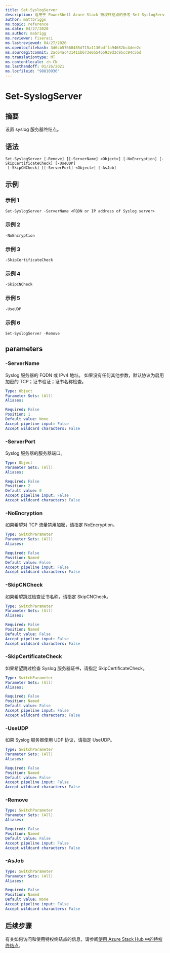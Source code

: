 ```yaml
---
title: Set-SyslogServer
description: 适用于 PowerShell Azure Stack 特权终结点的参考-Set-SyslogServer
author: mattbriggs
ms.topic: reference
ms.date: 04/27/2020
ms.author: mabrigg
ms.reviewer: fiseraci
ms.lastreviewed: 04/27/2020
ms.openlocfilehash: 3d6cb57660485d715a1136bdffa94682bc4dee2c
ms.sourcegitcommit: 2ac64ac431411b673e655465939d3c95cc94c55d
ms.translationtype: MT
ms.contentlocale: zh-CN
ms.lasthandoff: 01/26/2021
ms.locfileid: "98810936"
---
```

# <a name="set-syslogserver"></a>Set-SyslogServer

## <a name="synopsis"></a>摘要
设置 syslog 服务器终结点。

## <a name="syntax"></a>语法

```
Set-SyslogServer [-Remove] [[-ServerName] <Object>] [-NoEncryption] [-SkipCertificateCheck] [-UseUDP]
 [-SkipCNCheck] [[-ServerPort] <Object>] [-AsJob]
```


## <a name="examples"></a>示例

### <a name="example-1"></a>示例 1

```
Set-SyslogServer -ServerName <FQDN or IP address of Syslog server>
```

### <a name="example-2"></a>示例 2
```
-NoEncryption
```

### <a name="example-3"></a>示例 3
```
-SkipCertificateCheck
```

### <a name="example-4"></a>示例 4
```
-SkipCNCheck
```

### <a name="example-5"></a>示例 5
```
-UseUDP
```

### <a name="example-6"></a>示例 6
```
Set-SyslogServer -Remove
```

## <a name="parameters"></a>parameters

### <a name="-servername"></a>-ServerName
Syslog 服务器的 FQDN 或 IPv4 地址。
如果没有任何其他参数，默认协议为启用加密的 TCP；证书验证；证书名称检查。

```yaml
Type: Object
Parameter Sets: (All)
Aliases:

Required: False
Position: 1
Default value: None
Accept pipeline input: False
Accept wildcard characters: False
```

### <a name="-serverport"></a>-ServerPort
Syslog 服务器的服务器端口。

```yaml
Type: Object
Parameter Sets: (All)
Aliases:

Required: False
Position: 2
Default value: 0
Accept pipeline input: False
Accept wildcard characters: False
```

### <a name="-noencryption"></a>-NoEncryption
如果希望对 TCP 流量禁用加密，请指定 NoEncryption。

```yaml
Type: SwitchParameter
Parameter Sets: (All)
Aliases:

Required: False
Position: Named
Default value: False
Accept pipeline input: False
Accept wildcard characters: False
```

### <a name="-skipcncheck"></a>-SkipCNCheck
如果希望跳过检查证书名称，请指定 SkipCNCheck。

```yaml
Type: SwitchParameter
Parameter Sets: (All)
Aliases:

Required: False
Position: Named
Default value: False
Accept pipeline input: False
Accept wildcard characters: False
```

### <a name="-skipcertificatecheck"></a>-SkipCertificateCheck
如果希望跳过检查 Syslog 服务器证书，请指定 SkipCertificateCheck。

```yaml
Type: SwitchParameter
Parameter Sets: (All)
Aliases:

Required: False
Position: Named
Default value: False
Accept pipeline input: False
Accept wildcard characters: False
```

### <a name="-useudp"></a>-UseUDP
如果 Syslog 服务器使用 UDP 协议，请指定 UseUDP。

```yaml
Type: SwitchParameter
Parameter Sets: (All)
Aliases:

Required: False
Position: Named
Default value: False
Accept pipeline input: False
Accept wildcard characters: False
```

### <a name="-remove"></a>-Remove
 

```yaml
Type: SwitchParameter
Parameter Sets: (All)
Aliases:

Required: False
Position: Named
Default value: False
Accept pipeline input: False
Accept wildcard characters: False
```

### <a name="-asjob"></a>-AsJob


```yaml
Type: SwitchParameter
Parameter Sets: (All)
Aliases:

Required: False
Position: Named
Default value: None
Accept pipeline input: False
Accept wildcard characters: False
```

## <a name="next-steps"></a>后续步骤

有关如何访问和使用特权终结点的信息，请参阅[使用 Azure Stack Hub 中的特权终结点](../../operator/azure-stack-privileged-endpoint.md)。
